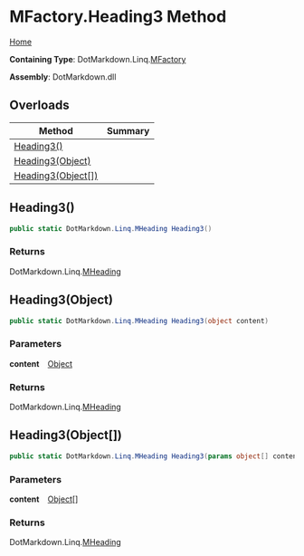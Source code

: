 # MFactory\.Heading3 Method

[Home](../../../../README.md)

**Containing Type**: DotMarkdown\.Linq\.[MFactory](../README.md)

**Assembly**: DotMarkdown\.dll

## Overloads

| Method | Summary |
| ------ | ------- |
| [Heading3()](#DotMarkdown_Linq_MFactory_Heading3) | |
| [Heading3(Object)](#DotMarkdown_Linq_MFactory_Heading3_System_Object_) | |
| [Heading3(Object\[\])](#DotMarkdown_Linq_MFactory_Heading3_System_Object___) | |

## Heading3\(\) <a name="DotMarkdown_Linq_MFactory_Heading3"></a>

```csharp
public static DotMarkdown.Linq.MHeading Heading3()
```

### Returns

DotMarkdown\.Linq\.[MHeading](../../MHeading/README.md)

## Heading3\(Object\) <a name="DotMarkdown_Linq_MFactory_Heading3_System_Object_"></a>

```csharp
public static DotMarkdown.Linq.MHeading Heading3(object content)
```

### Parameters

**content** &ensp; [Object](https://docs.microsoft.com/en-us/dotnet/api/system.object)

### Returns

DotMarkdown\.Linq\.[MHeading](../../MHeading/README.md)

## Heading3\(Object\[\]\) <a name="DotMarkdown_Linq_MFactory_Heading3_System_Object___"></a>

```csharp
public static DotMarkdown.Linq.MHeading Heading3(params object[] content)
```

### Parameters

**content** &ensp; [Object](https://docs.microsoft.com/en-us/dotnet/api/system.object)\[\]

### Returns

DotMarkdown\.Linq\.[MHeading](../../MHeading/README.md)


